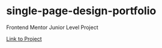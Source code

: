 # single-page-design-portfolio
Frontend Mentor Junior Level Project

[Link to Project](https://design-portfolio-mk.netlify.app/)
